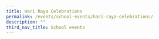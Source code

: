 ```yaml
---
title: Hari Raya Celebrations
permalink: /events/school-events/hari-raya-celebrations/
description: ""
third_nav_title: School events
---
```

